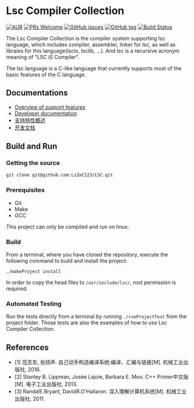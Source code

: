 Lsc Compiler Collection
==========================
[![AUR](https://img.shields.io/aur/license/yaourt.svg)](https://github.com/LiZeC123/LSC/blob/master/LICENSE)
[![PRs Welcome](https://img.shields.io/badge/PRs-welcome-brightgreen.svg)](http://makeapullrequest.com) 
[![GitHub issues](https://img.shields.io/github/issues/LiZeC123/LSC.svg)](https://github.com/LiZeC123/LSC/issues)
[![GitHub tag](https://img.shields.io/github/tag/LiZeC123/LSC.svg)](https://github.com/LiZeC123/LSC/tags)
[![Build Status](https://api.travis-ci.org/LiZeC123/LSC.svg?branch=master)](https://travis-ci.org/LiZeC123/LSC)

The Lsc Compiler Collection is the compiler system supporting lsc language, which includes compiler, assembler, linker for lsc, as well as libraies for this language(lscio, lsclib, ...). And lsc is a recursive acronym meaning of "LSC iS Compiler". 

The lsc language is a C-like language that currently supports most of the basic features of the C language. 

Documentations
------------
- [Overview of support features](docs/en/feature.md)
- [Developer documentation](docs/en/index.md)
- [支持特性概述](docs/ch/feature.md)
- [开发文档](docs/ch/index.md)


Build and Run
-------------------

### Getting the source
``` bash
git clone git@github.com:LiZeC123/LSC.git
```

### Prerequisites
- Git
- Make
- GCC

This project can only be compiled and run on linux.

### Build

From a terminal, where you have cloned the repository, execute the following command to build and install the project:

```
./makeProject install
```
In order to copy the head files to `/usr/include/lsc/`, root permission is required.

### Automated Testing

Run the tests directly from a terminal by running `./runProjectTest` from the project folder. Those tests are also the examples of how to use Lsc Compiler Collection.



References
-------------
- [1] 范志东, 张琼声. 自己动手构造编译系统:编译、汇编与链接[M]. 机械工业出版社, 2016.
- [2] Stanley B. Lippman, Josée Lajoie, Barbara E. Moo. C++ Primer中文版[M]. 电子工业出版社, 2013.
- [3] RandalE.Bryant, DavidR.O'Hallaron. 深入理解计算机系统[M]. 机械工业出版社, 2011.

